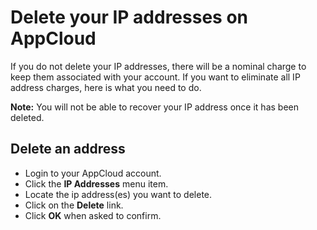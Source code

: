 # Delete your IP addresses on AppCloud

If you do not delete your IP addresses, there will be a nominal charge to keep
them associated with your account. If you want to eliminate all IP address charges, 
here is what you need to do.

<p class="note">
  <strong>Note:</strong> You will not be able to recover your IP address once it 
  has been deleted.
</p>

## Delete an address

  * Login to your AppCloud account.
  * Click the **IP Addresses** menu item.
  * Locate the ip address(es) you want to delete.
  * Click on the **Delete** link.
  * Click **OK** when asked to confirm.